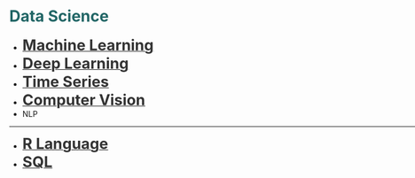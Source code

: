 <h1 style='color:#266'>Data Science</h1>

<div style='width:1000px;margin:auto'>

<ul>
<li><a href="file:///media/mosaab/Volume/Personal/Development/Courses%20Docs/Data%20Science/00_Code/0_Root.html"><font color='#333'><b style='font-size:27px'>Machine Learning</b></font></a></li>

<li><a href="file:///media/mosaab/Volume/Personal/Development/Courses%20Docs/Data%20Science/00_Code/markdown/2_Deep%20Learning/DL_map.html"><font color='#333'><b style='font-size:27px'>Deep Learning</b></font></a></li>

<li><a href="file:///media/mosaab/Volume/Personal/Development/Courses%20Docs/Data%20Science/00_Code/markdown/5_Time%20Series/0_html/0_TS_root.html"><font color='#333'><b style='font-size:27px'>Time Series</b></font></a> </li>

<li><a href="file:///media/mosaab/Volume/Personal/Development/Courses%20Docs/Data%20Science/00_Code/markdown/4_Computer%20Vision/0_html/0_CV_Root.html"><font color='#333'><b style='font-size:27px'>Computer Vision</b></font></a> </li>

<li>NLP</li>


</ul>

<hr>

<ul>
<li><a href="file:///media/mosaab/Volume/Personal/Development/Courses%20Docs/Data%20Science/00_Code/markdown/6_R%20Language/0_html/0_R_Root.html"><font color='#333'><b style='font-size:27px'>R Language</b></font></a></li>

<li><a href="file:///media/mosaab/Volume/Personal/Development/Courses%20Docs/Data%20Science/00_Code/markdown/7_SQL/0_html/0_SQL_Root.html"><font color='#333'><b style='font-size:27px'>SQL</b></font></a></li>
</ul>

</div>